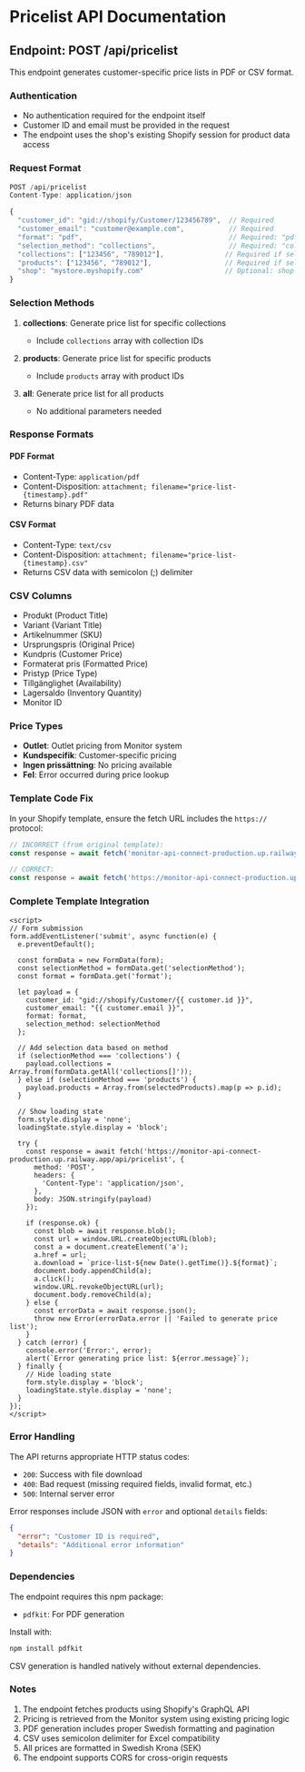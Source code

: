 # Pricelist API Documentation

## Endpoint: POST /api/pricelist

This endpoint generates customer-specific price lists in PDF or CSV format.

### Authentication
- No authentication required for the endpoint itself
- Customer ID and email must be provided in the request
- The endpoint uses the shop's existing Shopify session for product data access

### Request Format

```javascript
POST /api/pricelist
Content-Type: application/json

{
  "customer_id": "gid://shopify/Customer/123456789",  // Required
  "customer_email": "customer@example.com",           // Required
  "format": "pdf",                                    // Required: "pdf" or "csv"
  "selection_method": "collections",                  // Required: "collections", "products", or "all"
  "collections": ["123456", "789012"],               // Required if selection_method is "collections"
  "products": ["123456", "789012"],                  // Required if selection_method is "products"
  "shop": "mystore.myshopify.com"                    // Optional: shop domain
}
```

### Selection Methods

1. **collections**: Generate price list for specific collections
   - Include `collections` array with collection IDs
   
2. **products**: Generate price list for specific products
   - Include `products` array with product IDs
   
3. **all**: Generate price list for all products
   - No additional parameters needed

### Response Formats

#### PDF Format
- Content-Type: `application/pdf`
- Content-Disposition: `attachment; filename="price-list-{timestamp}.pdf"`
- Returns binary PDF data

#### CSV Format
- Content-Type: `text/csv`
- Content-Disposition: `attachment; filename="price-list-{timestamp}.csv"`
- Returns CSV data with semicolon (;) delimiter

### CSV Columns
- Produkt (Product Title)
- Variant (Variant Title)
- Artikelnummer (SKU)
- Ursprungspris (Original Price)
- Kundpris (Customer Price)
- Formaterat pris (Formatted Price)
- Pristyp (Price Type)
- Tillgänglighet (Availability)
- Lagersaldo (Inventory Quantity)
- Monitor ID

### Price Types
- **Outlet**: Outlet pricing from Monitor system
- **Kundspecifik**: Customer-specific pricing
- **Ingen prissättning**: No pricing available
- **Fel**: Error occurred during price lookup

### Template Code Fix

In your Shopify template, ensure the fetch URL includes the `https://` protocol:

```javascript
// INCORRECT (from original template):
const response = await fetch('monitor-api-connect-production.up.railway.app/api/pricelist', {

// CORRECT:
const response = await fetch('https://monitor-api-connect-production.up.railway.app/api/pricelist', {
```

### Complete Template Integration

```liquid
<script>
// Form submission
form.addEventListener('submit', async function(e) {
  e.preventDefault();
  
  const formData = new FormData(form);
  const selectionMethod = formData.get('selectionMethod');
  const format = formData.get('format');
  
  let payload = {
    customer_id: "gid://shopify/Customer/{{ customer.id }}",
    customer_email: "{{ customer.email }}",
    format: format,
    selection_method: selectionMethod
  };

  // Add selection data based on method
  if (selectionMethod === 'collections') {
    payload.collections = Array.from(formData.getAll('collections[]'));
  } else if (selectionMethod === 'products') {
    payload.products = Array.from(selectedProducts).map(p => p.id);
  }

  // Show loading state
  form.style.display = 'none';
  loadingState.style.display = 'block';

  try {
    const response = await fetch('https://monitor-api-connect-production.up.railway.app/api/pricelist', {
      method: 'POST',
      headers: {
        'Content-Type': 'application/json',
      },
      body: JSON.stringify(payload)
    });

    if (response.ok) {
      const blob = await response.blob();
      const url = window.URL.createObjectURL(blob);
      const a = document.createElement('a');
      a.href = url;
      a.download = `price-list-${new Date().getTime()}.${format}`;
      document.body.appendChild(a);
      a.click();
      window.URL.revokeObjectURL(url);
      document.body.removeChild(a);
    } else {
      const errorData = await response.json();
      throw new Error(errorData.error || 'Failed to generate price list');
    }
  } catch (error) {
    console.error('Error:', error);
    alert(`Error generating price list: ${error.message}`);
  } finally {
    // Hide loading state
    form.style.display = 'block';
    loadingState.style.display = 'none';
  }
});
</script>
```

### Error Handling

The API returns appropriate HTTP status codes:
- `200`: Success with file download
- `400`: Bad request (missing required fields, invalid format, etc.)
- `500`: Internal server error

Error responses include JSON with `error` and optional `details` fields:

```json
{
  "error": "Customer ID is required",
  "details": "Additional error information"
}
```

### Dependencies

The endpoint requires this npm package:
- `pdfkit`: For PDF generation

Install with:

```bash
npm install pdfkit
```

CSV generation is handled natively without external dependencies.

### Notes

1. The endpoint fetches products using Shopify's GraphQL API
2. Pricing is retrieved from the Monitor system using existing pricing logic
3. PDF generation includes proper Swedish formatting and pagination
4. CSV uses semicolon delimiter for Excel compatibility
5. All prices are formatted in Swedish Krona (SEK)
6. The endpoint supports CORS for cross-origin requests